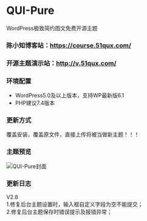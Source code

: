 # QUI-Pure
WordPress极致简约图文免费开源主题
### 陈小知博客站：https://course.51qux.com/
### 开源主题演示站：http://v.51qux.com/

### 环境配置
- WordPress5.0及以上版本，支持WP最新版6.1
- PHP建议7.4版本

### 更新方式
覆盖安装，覆盖原文件，直接上传将被当做新主题！！！

### 主题预览
![QUI-Pure封面](https://course.51qux.com/wp-content/uploads/2022/12/1.png)

### 更新日志
V2.8    
1.修复后台主题设置时，输入框自定义字段为空不能提交；    
2.修复后台主题保存时错误提示及报错异常；    
